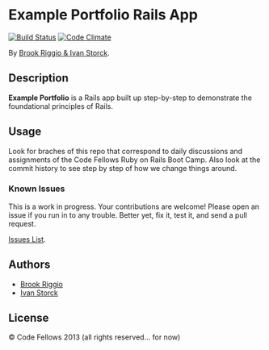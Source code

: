 # Example Portfolio Rails App
<!-- If you'd like to use a logo instead uncomment this code and remove the text above this line

  ![Logo](URL to logo img file goes here)

-->
[![Build Status](https://travis-ci.org/codefellows/portfolio.png?branch=chapter-4)](https://travis-ci.org/codefellows/portfolio)
[![Code Climate](https://codeclimate.com/github/codefellows/portfolio.png)](https://codeclimate.com/github/codefellows/portfolio)

By [Brook Riggio & Ivan Storck](http://codefellows.org).

## Description
**Example Portfolio** is a Rails app built up step-by-step to demonstrate the foundational principles of Rails.


## Usage

Look for braches of this repo that correspond to daily discussions and assignments of the Code Fellows Ruby on Rails Boot Camp.
Also look at the commit history to see step by step of how we change things around.



### Known Issues

This is a work in progress. Your contributions are welcome! Please open an issue if you run in to any trouble. Better yet, fix it, test it, and send a pull request.

[Issues List](https://github.com/codefellows/portfolio/issues).

## Authors

* [Brook Riggio](https://github.com/brookr)
* [Ivan Storck](https://github.com/ivanoats)

## License

© Code Fellows 2013 (all rights reserved... for now)
